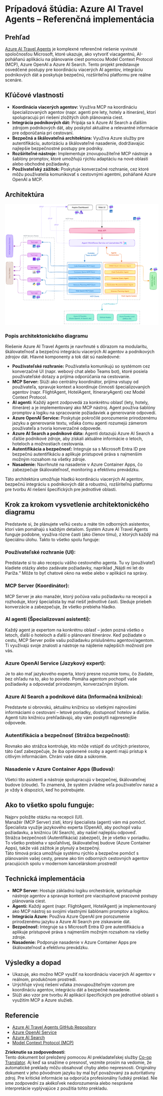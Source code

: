 <!--
CO_OP_TRANSLATOR_METADATA:
{
  "original_hash": "4d3415b9d2bf58bc69be07f945a69e07",
  "translation_date": "2025-06-13T21:53:02+00:00",
  "source_file": "09-CaseStudy/travelagentsample.md",
  "language_code": "sk"
}
-->
# Prípadová štúdia: Azure AI Travel Agents – Referenčná implementácia

## Prehľad

[Azure AI Travel Agents](https://github.com/Azure-Samples/azure-ai-travel-agents) je komplexné referenčné riešenie vyvinuté spoločnosťou Microsoft, ktoré ukazuje, ako vytvoriť viacagentnú, AI-poháňanú aplikáciu na plánovanie ciest pomocou Model Context Protocol (MCP), Azure OpenAI a Azure AI Search. Tento projekt predstavuje osvedčené postupy pre koordináciu viacerých AI agentov, integráciu podnikových dát a poskytuje bezpečnú, rozšíriteľnú platformu pre reálne scenáre.

## Kľúčové vlastnosti
- **Koordinácia viacerých agentov:** Využíva MCP na koordináciu špecializovaných agentov (napr. agenti pre lety, hotely a itineráre), ktorí spolupracujú pri riešení zložitých úloh plánovania ciest.
- **Integrácia podnikových dát:** Pripája sa k Azure AI Search a ďalším zdrojom podnikových dát, aby poskytol aktuálne a relevantné informácie pre odporúčania pri cestovaní.
- **Bezpečná a škálovateľná architektúra:** Využíva Azure služby pre autentifikáciu, autorizáciu a škálovateľné nasadenie, dodržiavajúc najlepšie bezpečnostné postupy pre podniky.
- **Rozšíriteľné nástroje:** Implementuje znovupoužiteľné MCP nástroje a šablóny promptov, ktoré umožňujú rýchlu adaptáciu na nové oblasti alebo obchodné požiadavky.
- **Používateľský zážitok:** Poskytuje konverzačné rozhranie, cez ktoré môžu používatelia komunikovať s cestovnými agentmi, poháňané Azure OpenAI a MCP.

## Architektúra
![Architecture](https://raw.githubusercontent.com/Azure-Samples/azure-ai-travel-agents/main/docs/ai-travel-agents-architecture-diagram.png)

### Popis architektonického diagramu

Riešenie Azure AI Travel Agents je navrhnuté s dôrazom na modularitu, škálovateľnosť a bezpečnú integráciu viacerých AI agentov a podnikových zdrojov dát. Hlavné komponenty a tok dát sú nasledovné:

- **Používateľské rozhranie:** Používatelia komunikujú so systémom cez konverzačné UI (napr. webový chat alebo Teams bot), ktoré posiela používateľské dotazy a prijíma odporúčania na cestovanie.
- **MCP Server:** Slúži ako centrálny koordinátor, prijíma vstupy od používateľa, spravuje kontext a koordinuje činnosti špecializovaných agentov (napr. FlightAgent, HotelAgent, ItineraryAgent) cez Model Context Protocol.
- **AI agenti:** Každý agent zodpovedá za konkrétnu oblasť (lety, hotely, itineráre) a je implementovaný ako MCP nástroj. Agent používa šablóny promptov a logiku na spracovanie požiadaviek a generovanie odpovedí.
- **Azure OpenAI Service:** Poskytuje pokročilé porozumenie prirodzenému jazyku a generovanie textu, vďaka čomu agenti rozumejú zámerom používateľa a tvoria konverzačné odpovede.
- **Azure AI Search a podnikové dáta:** Agenti dotazujú Azure AI Search a ďalšie podnikové zdroje, aby získali aktuálne informácie o letoch, hoteloch a možnostiach cestovania.
- **Autentifikácia a bezpečnosť:** Integruje sa s Microsoft Entra ID pre bezpečnú autentifikáciu a aplikuje prístupové práva s najmenším možným rozsahom na všetky zdroje.
- **Nasadenie:** Navrhnuté na nasadenie v Azure Container Apps, čo zabezpečuje škálovateľnosť, monitoring a efektívnu prevádzku.

Táto architektúra umožňuje hladkú koordináciu viacerých AI agentov, bezpečnú integráciu s podnikových dát a robustnú, rozšíriteľnú platformu pre tvorbu AI riešení špecifických pre jednotlivé oblasti.

## Krok za krokom vysvetlenie architektonického diagramu
Predstavte si, že plánujete veľkú cestu a máte tím odborných asistentov, ktorí vám pomáhajú s každým detailom. Systém Azure AI Travel Agents funguje podobne, využíva rôzne časti (ako členov tímu), z ktorých každý má špeciálnu úlohu. Takto to všetko spolu funguje:

### Používateľské rozhranie (UI):
Predstavte si to ako recepciu vášho cestovného agenta. Tu vy (používateľ) kladiete otázky alebo zadávate požiadavky, napríklad „Nájdi mi let do Paríža.“ Môže to byť chatové okno na webe alebo v aplikácii na správy.

### MCP Server (Koordinátor):
MCP Server je ako manažér, ktorý počúva vašu požiadavku na recepcii a rozhoduje, ktorý špecialista by mal riešiť jednotlivé časti. Sleduje priebeh konverzácie a zabezpečuje, že všetko prebieha hladko.

### AI agenti (Špecializovaní asistenti):
Každý agent je expertom na konkrétnu oblasť – jeden pozná všetko o letoch, ďalší o hoteloch a ďalší o plánovaní itinerárov. Keď požiadate o cestu, MCP Server pošle vašu požiadavku príslušnému agentovi/agentom. Tí využívajú svoje znalosti a nástroje na nájdenie najlepších možností pre vás.

### Azure OpenAI Service (Jazykový expert):
Je to ako mať jazykového experta, ktorý presne rozumie tomu, čo žiadate, bez ohľadu na to, ako to poviete. Pomáha agentom pochopiť vaše požiadavky a odpovedať prirodzeným, konverzačným štýlom.

### Azure AI Search a podnikové dáta (Informačná knižnica):
Predstavte si obrovskú, aktuálnu knižnicu so všetkými najnovšími informáciami o cestovaní – letové poriadky, dostupnosť hotelov a ďalšie. Agenti túto knižnicu prehľadávajú, aby vám poskytli najpresnejšie odpovede.

### Autentifikácia a bezpečnosť (Strážca bezpečnosti):
Rovnako ako strážca kontroluje, kto môže vstúpiť do určitých priestorov, táto časť zabezpečuje, že iba oprávnené osoby a agenti majú prístup k citlivým informáciám. Chráni vaše dáta a súkromie.

### Nasadenie v Azure Container Apps (Budova):
Všetci títo asistenti a nástroje spolupracujú v bezpečnej, škálovateľnej budove (cloude). To znamená, že systém zvládne veľa používateľov naraz a je vždy k dispozícii, keď ho potrebujete.

## Ako to všetko spolu funguje:

Najprv položíte otázku na recepcii (UI).  
Manažér (MCP Server) zistí, ktorý špecialista (agent) vám má pomôcť.  
Špecialista využije jazykového experta (OpenAI), aby pochopil vašu požiadavku, a knižnicu (AI Search), aby našiel najlepšiu odpoveď.  
Strážca bezpečnosti (Autentifikácia) zabezpečí, že je všetko v poriadku.  
To všetko prebieha v spoľahlivej, škálovateľnej budove (Azure Container Apps), takže váš zážitok je plynulý a bezpečný.  
Táto tímová práca umožňuje systému rýchlo a bezpečne pomôcť s plánovaním vašej cesty, presne ako tím odborných cestovných agentov pracujúcich spolu v modernom kancelárskom prostredí!

## Technická implementácia
- **MCP Server:** Hostuje základnú logiku orchestrácie, sprístupňuje nástroje agentov a spravuje kontext pre viacstupňové pracovné postupy plánovania ciest.
- **Agenti:** Každý agent (napr. FlightAgent, HotelAgent) je implementovaný ako MCP nástroj so svojimi vlastnými šablónami promptov a logikou.
- **Integrácia Azure:** Používa Azure OpenAI pre porozumenie prirodzenému jazyku a Azure AI Search pre získavanie dát.
- **Bezpečnosť:** Integruje sa s Microsoft Entra ID pre autentifikáciu a aplikuje prístupové práva s najmenším možným rozsahom na všetky zdroje.
- **Nasadenie:** Podporuje nasadenie v Azure Container Apps pre škálovateľnosť a efektívnu prevádzku.

## Výsledky a dopad
- Ukazuje, ako možno MCP využiť na koordináciu viacerých AI agentov v reálnom, produkčnom prostredí.
- Urýchľuje vývoj riešení vďaka znovupoužiteľným vzorom pre koordináciu agentov, integráciu dát a bezpečné nasadenie.
- Slúži ako vzor pre tvorbu AI aplikácií špecifických pre jednotlivé oblasti s využitím MCP a Azure služieb.

## Referencie
- [Azure AI Travel Agents GitHub Repository](https://github.com/Azure-Samples/azure-ai-travel-agents)
- [Azure OpenAI Service](https://azure.microsoft.com/en-us/products/ai-services/openai-service/)
- [Azure AI Search](https://azure.microsoft.com/en-us/products/ai-services/ai-search/)
- [Model Context Protocol (MCP)](https://modelcontextprotocol.io/)

**Zrieknutie sa zodpovednosti**:  
Tento dokument bol preložený pomocou AI prekladateľskej služby [Co-op Translator](https://github.com/Azure/co-op-translator). Aj keď sa snažíme o presnosť, vezmite prosím na vedomie, že automatické preklady môžu obsahovať chyby alebo nepresnosti. Originálny dokument v jeho pôvodnom jazyku by mal byť považovaný za autoritatívny zdroj. Pre kritické informácie sa odporúča profesionálny ľudský preklad. Nie sme zodpovední za akékoľvek nedorozumenia alebo nesprávne interpretácie vyplývajúce z použitia tohto prekladu.
